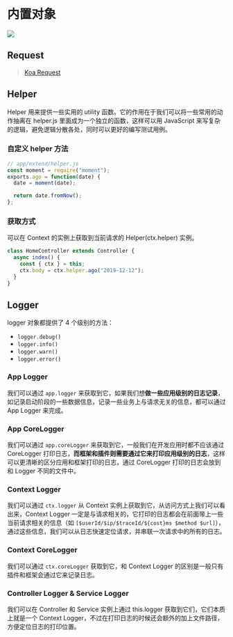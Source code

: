 # 内置对象

![](https://raw.githubusercontent.com/jolylai/material/master/egg-objects.png)

## Request

> [Koa Request](https://koajs.com/#request)

## Helper

Helper 用来提供一些实用的 utility 函数。它的作用在于我们可以将一些常用的动作抽离在 helper.js 里面成为一个独立的函数，这样可以用 JavaScript 来写复杂的逻辑，避免逻辑分散各处，同时可以更好的编写测试用例。

### 自定义 helper 方法

```js
// app/extend/helper.js
const moment = require("moment");
exports.ago = function(date) {
  date = moment(date);

  return date.fromNow();
};
```

### 获取方式

可以在 Context 的实例上获取到当前请求的 Helper(ctx.helper) 实例。

```js
class HomeController extends Controller {
  async index() {
    const { ctx } = this;
    ctx.body = ctx.helper.ago("2019-12-12");
  }
}
```

## Logger

logger 对象都提供了 4 个级别的方法：

- `logger.debug()`
- `logger.info()`
- `logger.warn()`
- `logger.error()`

### App Logger

我们可以通过 `app.logger` 来获取到它，如果我们想**做一些应用级别的日志记录**，如记录启动阶段的一些数据信息，记录一些业务上与请求无关的信息，都可以通过 App Logger 来完成。

### App CoreLogger

我们可以通过 `app.coreLogger` 来获取到它，一般我们在开发应用时都不应该通过 CoreLogger 打印日志，**而框架和插件则需要通过它来打印应用级别的日志**，这样可以更清晰的区分应用和框架打印的日志，通过 CoreLogger 打印的日志会放到和 Logger 不同的文件中。

### Context Logger

我们可以通过 `ctx.logger` 从 Context 实例上获取到它，从访问方式上我们可以看出来，Context Logger 一定是与请求相关的，它打印的日志都会在前面带上一些当前请求相关的信息（如 `[$userId/$ip/$traceId/${cost}ms $method $url]`），通过这些信息，我们可以从日志快速定位请求，并串联一次请求中的所有的日志。

### Context CoreLogger

我们可以通过 `ctx.coreLogger` 获取到它，和 Context Logger 的区别是一般只有插件和框架会通过它来记录日志。

### Controller Logger & Service Logger

我们可以在 Controller 和 Service 实例上通过 this.logger 获取到它们，它们本质上就是一个 Context Logger，不过在打印日志的时候还会额外的加上文件路径，方便定位日志的打印位置。
